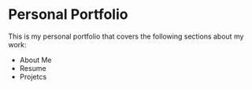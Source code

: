 # Personal Portfolio
This is my personal portfolio that covers the following sections about my work:
- About Me
- Resume
- Projetcs


